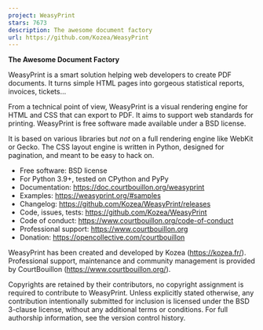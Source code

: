 ```yaml
---
project: WeasyPrint
stars: 7673
description: The awesome document factory
url: https://github.com/Kozea/WeasyPrint
---
```


**The Awesome Document Factory**

WeasyPrint is a smart solution helping web developers to create PDF documents. It turns simple HTML pages into gorgeous statistical reports, invoices, tickets…

From a technical point of view, WeasyPrint is a visual rendering engine for HTML and CSS that can export to PDF. It aims to support web standards for printing. WeasyPrint is free software made available under a BSD license.

It is based on various libraries but _not_ on a full rendering engine like WebKit or Gecko. The CSS layout engine is written in Python, designed for pagination, and meant to be easy to hack on.

-   Free software: BSD license
-   For Python 3.9+, tested on CPython and PyPy
-   Documentation: https://doc.courtbouillon.org/weasyprint
-   Examples: https://weasyprint.org/#samples
-   Changelog: https://github.com/Kozea/WeasyPrint/releases
-   Code, issues, tests: https://github.com/Kozea/WeasyPrint
-   Code of conduct: https://www.courtbouillon.org/code-of-conduct
-   Professional support: https://www.courtbouillon.org
-   Donation: https://opencollective.com/courtbouillon

WeasyPrint has been created and developed by Kozea (https://kozea.fr/). Professional support, maintenance and community management is provided by CourtBouillon (https://www.courtbouillon.org/).

Copyrights are retained by their contributors, no copyright assignment is required to contribute to WeasyPrint. Unless explicitly stated otherwise, any contribution intentionally submitted for inclusion is licensed under the BSD 3-clause license, without any additional terms or conditions. For full authorship information, see the version control history.
